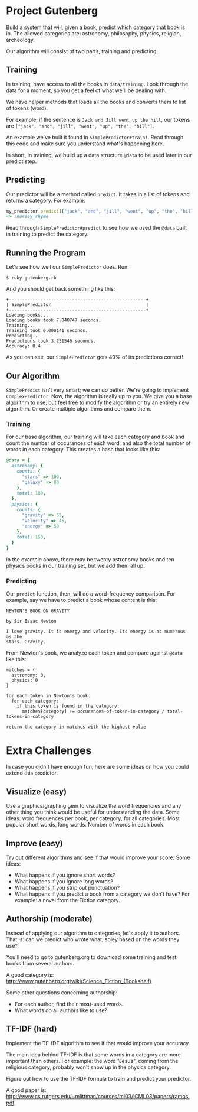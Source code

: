 # Project Gutenberg

Build a system that will, given a book, predict which category that book is in.
The allowed categories are: astronomy, philosophy, physics, religion,
archeology.

Our algorithm will consist of two parts, training and predicting.

## Training

In training, have access to all the books in `data/training`. Look through the
data for a moment, so you get a feel of what we'll be dealing with.

We have helper methods that loads all the books and converts them to list of tokens (word).

For example, if the sentence is `Jack and Jill went up the hill`, our tokens are
`["jack", "and", "jill", "went", "up", "the", "hill"]`.

An example we've built it found in `SimplePredictor#train!`. Read through this
code and make sure you understand what's happening here.

In short, in training, we build up a data structure `@data` to be used later in
our predict step.

## Predicting

Our predictor will be a method called `predict`. It takes in a list of tokens
and returns a category. For example:

```ruby
my_predictor.predict(["jack", "and", "jill", "went", "up", "the", "hill"])
=> :nursey_rhyme
```

Read through `SimplePredictor#predict` to see how we used the `@data` built in
training to predict the category.

## Running the Program

Let's see how well our `SimplePredictor` does. Run:

    $ ruby gutenberg.rb

And you should get back something like this:

```
+----------------------------------------------------+
| SimplePredictor                                    |
+----------------------------------------------------+
Loading books...
Loading books took 7.048747 seconds.
Training...
Training took 0.000141 seconds.
Predicting...
Predictions took 3.251546 seconds.
Accuracy: 0.4
```

As you can see, our `SimplePredictor` gets 40% of its predictions correct!

## Our Algorithm

`SimplePredict` isn't very smart; we can do better. We're going to implement
`ComplexPredictor`. Now, the algorithm is really up to you. We give you a base
algorithm to use, but feel free to modify the algorithm or try an entirely new
algorithm. Or create multiple algorithms and compare them.

### Training

For our base algorithm, our training will take each category and book and count the number of
occurances of each word, and also the total number of words in each category.
This creates a hash that looks like this:

```ruby
@data = {
  astronomy: {
    counts: {
      "stars" => 100,
      "galaxy" => 80
    },
    total: 180,
  },
  physics: {
    counts: {
      "gravity" => 55,
      "velocity" => 45,
      "energy" => 50
    },
    total: 150,
  }
}
```

In the example above, there may be twenty astronomy books and ten physics books
in our training set, but we add them all up.

### Predicting

Our `predict` function, then, will do a word-frequency comparison. For example,
say we have to predict a book whose content is this:


```
NEWTON'S BOOK ON GRAVITY

by Sir Isaac Newton

I love gravity. It is energy and velocity. Its energy is as numerous as the
stars. Gravity.
```

From Newton's book, we analyze each token and compare against `@data` like this:

```
matches = {
  astronomy: 0,
  physics: 0
}

for each token in Newton's book:
  for each category:
    if this token is found in the category:
      matches[category] += occurences-of-token-in-category / total-tokens-in-category

return the category in matches with the highest value
```

# Extra Challenges

In case you didn't have enough fun, here are some ideas on how you could extend
this predictor.

## Visualize (easy)

Use a graphics/graphing gem to visualize the word frequencies and any other
thing you think would be useful for understanding the data. Some ideas: word
frequences per book, per category, for all categories. Most popular short
words, long words. Number of words in each book.

## Improve (easy)

Try out different algorithms and see if that would improve your score. Some
ideas:

- What happens if you ignore short words?
- What happens if you ignore long words?
- What happens if you strip out punctuation?
- What happens if you predict a book from a category we don't have? For example:
  a novel from the Fiction category.

## Authorship (moderate)

Instead of applying our algorithm to categories, let's apply it to authors. That
is: can we predict who wrote what, soley based on the words they use?

You'll need to go to gutenberg.org to download some training and test books from
several authors.

A good category is: http://www.gutenberg.org/wiki/Science_Fiction_(Bookshelf)

Some other questions concerning authorship:

- For each author, find their most-used words.
- What words do all authors like to use?


## TF-IDF (hard)

Implement the TF-IDF algorithm to see if that would improve your accuracy.

The main idea behind TF-IDF is that some words in a category are more important
than others. For example: the word "Jesus", coming from the religious category,
probably won't show up in the physics category.

Figure out how to use the TF-IDF formula to train and predict your predictor.

A good paper is: http://www.cs.rutgers.edu/~mlittman/courses/ml03/iCML03/papers/ramos.pdf

